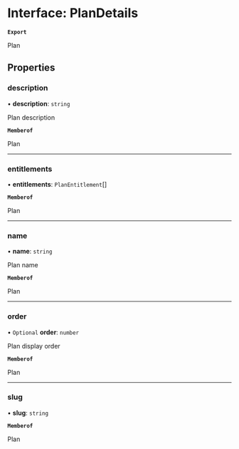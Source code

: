 # Interface: PlanDetails

**`Export`**

Plan

## Properties

### description

• **description**: `string`

Plan description

**`Memberof`**

Plan

___

### entitlements

• **entitlements**: `PlanEntitlement`[]

**`Memberof`**

Plan

___

### name

• **name**: `string`

Plan name

**`Memberof`**

Plan

___

### order

• `Optional` **order**: `number`

Plan display order

**`Memberof`**

Plan

___

### slug

• **slug**: `string`

**`Memberof`**

Plan
